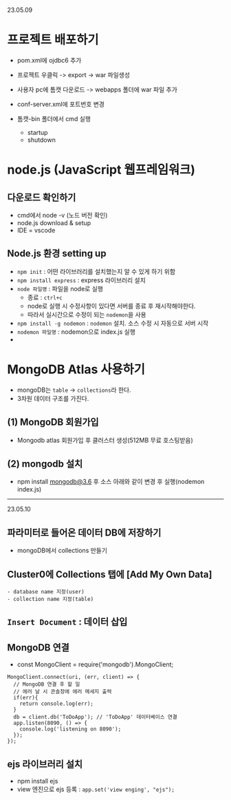 23.05.09
# 프로젝트 배포하기
- pom.xml에 ojdbc6 추가
- 프로젝트 우클릭 -> export -> war 파일생성

- 사용자 pc에 톰캣 다운로드 -> webapps 폴더에 war 파일 추가
- conf-server.xml에 포트번호 변경
- 톰캣-bin 폴더에서 cmd 실행
	- startup
	- shutdown
	
# node.js (JavaScript 웹프레임워크)
## 다운로드 확인하기 
- cmd에서 node -v (노드 버전 확인)
- node.js download & setup
- IDE = vscode 

## Node.js 환경 setting up
- `npm init` : 어떤 라이브러리를 설치했는지 알 수 있게 하기 위함
- `npm install express` : express 라이브러리 설치
- `node 파일명` : 파일을 node로 실행     
	- 종료 : `ctrl+c`
	- node로 실행 시 수정사항이 있다면 서버를 종료 후 재시작해야한다.
	- 따라서 실시간으로 수정이 되는 `nodemon`을 사용
- `npm install -g nodemon` : `nodemon` 설치. 소스 수정 시 자동으로 서버 시작
- `nodemon 파일명` : nodemon으로 index.js 실행
- 

# MongoDB Atlas 사용하기
- mongoDB는 `table` -> `collections`라 한다.
- 3차원 데이터 구조를 가진다.
## (1) MongoDB 회원가입
- Mongodb atlas 회원가입 후 클러스터 생성(512MB 무료 호스팅받음)
## (2) mongodb 설치
- npm install mongodb@3.6 후 소스 아래와 같이 변경 후 실행(nodemon index.js)

-----------
23.05.10
## 파라미터로 들어온 데이터 DB에 저장하기
- mongoDB에서 collections 만들기
## Cluster0에 Collections 탭에 [Add My Own Data] 
	- database name 지정(user)
	- collection name 지정(table)
## `Insert Document` : 데이터 삽입

## MongoDB 연결
- const MongoClient = require('mongodb').MongoClient;
```
MongoClient.connect(uri, (err, client) => {
  // MongoDB 연결 후 할 일
  // 에러 날 시 콘솔창에 에러 메세지 출력
  if(err){
    return console.log(err);
  }
  db = client.db('ToDoApp'); // 'ToDoApp' 데이터베이스 연결
  app.listen(8090, () => {
    console.log('listening on 8090');
  });
});
```

## ejs 라이브러리 설치
- npm install ejs
- view 엔진으로 ejs 등록 : `app.set('view enging', "ejs"); `